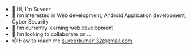 - 👋 Hi, I’m Suveer
- 👀 I’m interested in Web development, Android Application development, Cyber Security
- 🌱 I’m currently learning web development
- 💞️ I’m looking to collaborate on ...
- 📫 How to reach me suveerkumar132@gmail.com

<!---
Suveer132/Suveer132 is a ✨ special ✨ repository because its `README.md` (this file) appears on your GitHub profile.
You can click the Preview link to take a look at your changes.
--->
